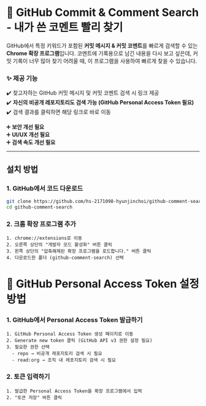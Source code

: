 # 🔎 GitHub Commit & Comment Search - 내가 쓴 코멘트 빨리 찾기
GitHub에서 특정 키워드가 포함된 **커밋 메시지 & 커밋 코멘트**를 빠르게 검색할 수 있는 **Chrome 확장 프로그램**입니다. 코멘트에 기록용으로 남긴 내용을 다시 보고 싶은데, 커밋 기록이 너무 많아 찾기 어려울 때, 이 프로그램을 사용하여 빠르게 찾을 수 있습니다.  


### ✨ 제공 기능
✔️ 찾고자하는 GitHub 커밋 메시지 및 커밋 코멘트 검색 시 링크 제공  
✔️ **자신의 비공개 레포지토리도 검색 가능 (GitHub Personal Access Token 필요)**  
✔️ 검색 결과를 클릭하면 해당 링크로 바로 이동   

➕ **보안 개선 필요**  
➕ **UI/UX 개선 필요**  
➕ **검색 속도 개선 필요**  

---

## **설치 방법**
### 1. **GitHub에서 코드 다운로드**
```sh
git clone https://github.com/hs-2171098-hyunjinchoi/github-comment-search.git
cd github-comment-search
```
### 2️. 크롬 확장 프로그램 추가  
    1. chrome://extensions로 이동  
    2. 오른쪽 상단의 "개발자 모드 활성화" 버튼 클릭  
    3. 왼쪽 상단의 "압축해제된 확장 프로그램을 로드합니다." 버튼 클릭  
    4. 다운로드한 폴더 (github-comment-search) 선택  

# 🔑 GitHub Personal Access Token 설정 방법  
### 1. GitHub에서 Personal Access Token 발급하기  
    1. GitHub Personal Access Token 생성 페이지로 이동  
    2. Generate new token 클릭 (GitHub API v3 권한 설정 필요)  
    3. 필요한 권한 선택  
      - repo → 비공개 레포지토리 검색 시 필요  
      - read:org → 조직 내 레포지토리 검색 시 필요
### 2. 토큰 입력하기  
    1. 발급한 Personal Access Token을 확장 프로그램에서 입력  
    2. "토큰 저장" 버튼 클릭  

